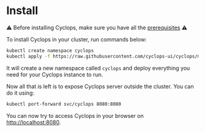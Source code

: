 # Install

⚠️ Before installing Cyclops, make sure you have all the [prerequisites](./prerequisites) ⚠️

To install Cyclops in your cluster, run commands below:

```bash
kubectl create namespace cyclops
kubectl apply -f https://raw.githubusercontent.com/cyclops-ui/cyclops/main/install/cyclops-install.yaml
```

It will create a new namespace called `cyclops` and deploy everything you need for your Cyclops instance to run.

Now all that is left is to expose Cyclops server outside the cluster. You can do it using:

```bash
kubectl port-forward svc/cyclops 8080:8080
```

You can now try to access Cyclops in your browser on [http://localhost:8080](http://localhost:8080).
